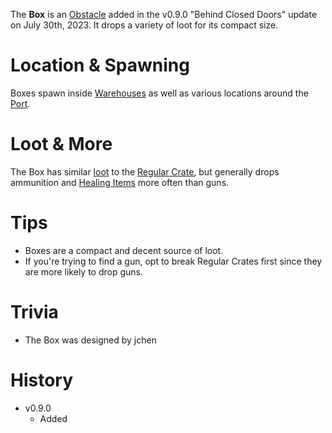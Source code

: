 The **Box** is an [Obstacle](/obstacles) added in the v0.9.0 "Behind Closed Doors" update on July 30th, 2023. It drops a variety of loot for its compact size.

# Location & Spawning

Boxes spawn inside [Warehouses](/buildings/warehouse) as well as various locations around the [Port](/buildings/port).

# Loot & More

The Box has similar [loot](/loot#box) to the [Regular Crate](/obstacles/regular_crate), but generally drops ammunition and [Healing Items](/healing) more often than guns.

# Tips

- Boxes are a compact and decent source of loot.
- If you're trying to find a gun, opt to break Regular Crates first since they are more likely to drop guns.

# Trivia

- The Box was designed by jchen

# History

- v0.9.0
  - Added
